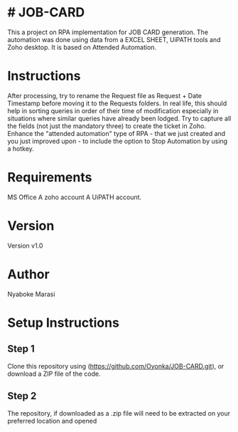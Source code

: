 # # JOB-CARD</br>
This a project on RPA implementation for JOB CARD generation.
The automation was done using data from a EXCEL SHEET, UiPATH tools and Zoho desktop.
It is based on Attended Automation.

#  Instructions</br>
After processing, try to rename the Request file as Request + Date Timestamp before moving it to the Requests folders. In real life, this should help in sorting queries in order of their time of modification especially in situations where similar queries have already been lodged. 
Try to capture all the fields (not just the mandatory three) to create the ticket in Zoho.
Enhance the "attended automation" type of RPA - that we just created and you just improved upon - to include the option to Stop Automation by using a hotkey.

# Requirements </br>
MS Office
A zoho account
A UiPATH account.

# Version </br>
Version v1.0

# Author </br>
Nyaboke  Marasi

# Setup Instructions </br>
## Step 1
Clone this repository using (https://github.com/Oyonka/JOB-CARD.git), or download a ZIP file of the code.

## Step 2 
The repository, if downloaded as a .zip file will need to be extracted on your preferred location and opened
